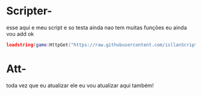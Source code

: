 # Scripter-
esse aqui e meu script e so testa ainda nao tem muitas funções eu ainda vou add ok

```lua
loadstring(game:HttpGet("https://raw.githubusercontent.com/isllanScriptsxxxxxx/BotHub/LoaderHub.lua/Script999"))()
```

# Att-
toda vez que eu atualizar ele eu vou atualizar aqui também!
